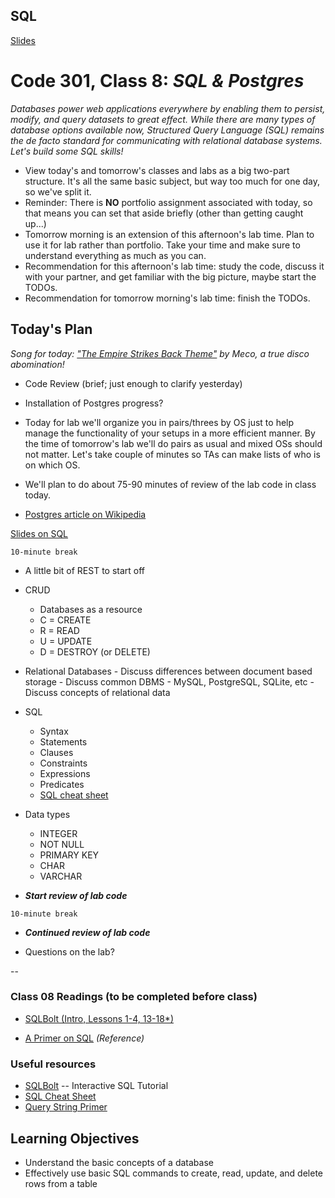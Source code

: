## SQL
[Slides](https://www.icloud.com/keynote/000U7LKI_iSrfJAuo73LsA-Hw#Code_301_-_Class_8_Slides)

# Code 301, Class 8: ***SQL & Postgres***

*Databases power web applications everywhere by enabling them to persist, modify, and query datasets to great effect. While there are many types of database options available now, Structured Query Language (SQL) remains the de facto standard for communicating with relational database systems. Let's build some SQL skills!*

- View today's and tomorrow's classes and labs as a big two-part structure. It's all the same basic subject, but way too much for one day, so we've split it.
- Reminder: There is **NO** portfolio assignment associated with today, so that means you can set that aside briefly (other than getting caught up...)
- Tomorrow morning is an extension of this afternoon's lab time. Plan to use it for lab rather than portfolio. Take your time and make sure to understand everything as much as you can.
- Recommendation for this afternoon's lab time: study the code, discuss it with your partner, and get familiar with the big picture, maybe start the TODOs.
- Recommendation for tomorrow morning's lab time: finish the TODOs.


## Today's Plan

*Song for today: ["The Empire Strikes Back Theme"](https://www.youtube.com/watch?v=dhL_v6yZIso&index=1&list=PLVngfM2hsbi97X7yB1bCwl5qSoC23l9zo) by Meco, a true disco abomination!*

- Code Review (brief; just enough to clarify yesterday)
- Installation of Postgres progress?
- Today for lab we'll organize you in pairs/threes by OS just to help manage the functionality of your setups in a more efficient manner. By the time of tomorrow's lab  we'll do pairs as usual and mixed OSs should not matter. Let's take couple of minutes so TAs can make lists of who is on which OS.
- We'll plan to do about 75-90 minutes of review of the lab code in class today.

- [Postgres article on Wikipedia](https://en.wikipedia.org/wiki/PostgreSQL)

[Slides on SQL](08-sql.pdf)

`10-minute break`

- A little bit of REST to start off
- CRUD
	- Databases as a resource
	- C = CREATE
	- R = READ
	- U = UPDATE
	- D = DESTROY (or DELETE)

- Relational Databases
		- Discuss differences between document based storage
		- Discuss common DBMS - MySQL, PostgreSQL, SQLite, etc
		- Discuss concepts of relational data

- SQL
	- Syntax
	- Statements
	- Clauses
	- Constraints
	- Expressions
	- Predicates
	- [SQL cheat sheet](http://www.cheat-sheets.org/sites/sql.su/)

- Data types
	- INTEGER
	- NOT NULL
	- PRIMARY KEY
	- CHAR
	- VARCHAR

- ***Start review of lab code***

`10-minute break`

- ***Continued review of lab code***

- Questions on the lab?

--

###  Class 08 Readings (to be completed before class)

- [SQLBolt (Intro, Lessons 1-4, 13-18*)](http://sqlbolt.com/)

- [A Primer on SQL](https://leanpub.com/aprimeronsql/read) *(Reference)*

###  Useful resources
 - [SQLBolt](http://sqlbolt.com/) -- Interactive SQL Tutorial
 - [SQL Cheat Sheet](http://www.cheat-sheets.org/sites/sql.su/)
 - [Query String Primer](https://en.wikipedia.org/wiki/Query_string)

## Learning Objectives

- Understand the basic concepts of a database
- Effectively use basic SQL commands to create, read, update, and delete rows from a table
